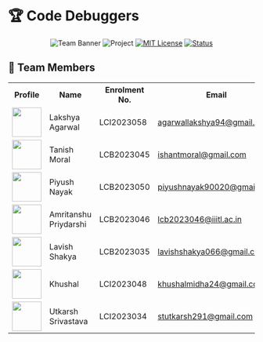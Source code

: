 # 🏆 Code Debuggers

<div align="center">

![Team Banner](https://img.shields.io/badge/Team-CSAICSBTeam014-blue)
![Project](https://img.shields.io/badge/Project-Make_My_Trip_Clone-orange)
[![MIT License](https://img.shields.io/badge/License-MIT-green.svg)](https://choosealicense.com/licenses/mit/)
[![Status](https://img.shields.io/badge/Status-In_Development-yellow)]()

</div>

## 👥 Team Members

<table>
  <tr>
    <th>Profile</th>
    <th>Name</th>
    <th>Enrolment No.</th>
    <th>Email</th>
    <th>GitHub</th>
  </tr>
  <tr>
    <td><img src="https://github.com/identicons/LakshyaAgarwal.png" width="60px" height="60px"></td>
    <td>Lakshya Agarwal</td>
    <td>LCI2023058</td>
    <td><a href="mailto:agarwallakshya94@gmail.com">agarwallakshya94@gmail.com</a></td>
    <td><a href="https://github.com/Lakshya0000"><img src="https://img.shields.io/badge/GitHub-Profile-blue?style=flat&logo=github"></a></td>
  </tr>
  <tr>
    <td><img src="https://avatars.githubusercontent.com/u/134790673?v=4&size=64" width="60px" height="60px"></td>
    <td>Tanish Moral</td>
    <td>LCB2023045</td>
    <td><a href="mailto:ishantmoral@gmail.com">ishantmoral@gmail.com</a></td>
    <td><a href="https://github.com/TanishMoral11"><img src="https://img.shields.io/badge/GitHub-Profile-blue?style=flat&logo=github"></a></td>
  </tr>
  <tr>
    <td><img src="https://github.com/identicons/PIYUSH-NAYAK.png" width="60px" height="60px"></td>
    <td>Piyush Nayak</td>
    <td>LCB2023050</td>
    <td><a href="mailto:piyushnayak90020@gmail.com">piyushnayak90020@gmail.com</a></td>
    <td><a href="https://github.com/PIYUSH-NAYAK"><img src="https://img.shields.io/badge/GitHub-Profile-blue?style=flat&logo=github"></a></td>
  </tr>
  <tr>
    <td><img src="https://github.com/identicons/HeyAmrit.png" width="60px" height="60px"></td>
    <td>Amritanshu Priydarshi</td>
    <td>LCB2023046</td>
    <td><a href="mailto:lcb2023046@iiitl.ac.in">lcb2023046@iiitl.ac.in</a></td>
    <td><a href="https://github.com/HeyAmrit"><img src="https://img.shields.io/badge/GitHub-Profile-blue?style=flat&logo=github"></a></td>
  </tr>
  <tr>
    <td><img src="https://github.com/identicons/lavishshakya.png" width="60px" height="60px"></td>
    <td>Lavish Shakya</td>
    <td>LCB2023035</td>
    <td><a href="mailto:lavishshakya066@gmail.com">lavishshakya066@gmail.com</a></td>
    <td><a href="https://github.com/lavishshakya"><img src="https://img.shields.io/badge/GitHub-Profile-blue?style=flat&logo=github"></a></td>
  </tr>
  <tr>
    <td><img src="https://github.com/identicons/khushalmidha.png" width="60px" height="60px"></td>
    <td>Khushal</td>
    <td>LCI2023048</td>
    <td><a href="mailto:khushalmidha24@gmail.com">khushalmidha24@gmail.com</a></td>
    <td><a href="https://github.com/khushalmidha"><img src="https://img.shields.io/badge/GitHub-Profile-blue?style=flat&logo=github"></a></td>
  </tr>
  <tr>
    <td><img src="https://github.com/identicons/Utkarsh-Srivastava29.png" width="60px" height="60px"></td>
    <td>Utkarsh Srivastava</td>
    <td>LCI2023034</td>
    <td><a href="mailto:stutkarsh291@gmail.com">stutkarsh291@gmail.com</a></td>
    <td><a href="https://github.com/Utkarsh-Srivastava29"><img src="https://img.shields.io/badge/GitHub-Profile-blue?style=flat&logo=github"></a></td>
  </tr>
</table>
